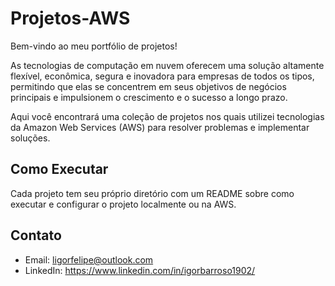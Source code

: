 # Projetos-AWS

Bem-vindo ao meu portfólio de projetos! 

As tecnologias de computação em nuvem oferecem uma solução altamente flexível, econômica, segura e inovadora para empresas de todos os tipos, permitindo que elas se concentrem em seus objetivos de negócios principais e impulsionem o crescimento e o sucesso a longo prazo.

Aqui você encontrará uma coleção de projetos nos quais utilizei tecnologias da Amazon Web Services (AWS) para resolver problemas e implementar soluções.

## Como Executar

Cada projeto tem seu próprio diretório com um README sobre como executar e configurar o projeto localmente ou na AWS.

## Contato

- Email: ligorfelipe@outlook.com
- LinkedIn: https://www.linkedin.com/in/igorbarroso1902/

